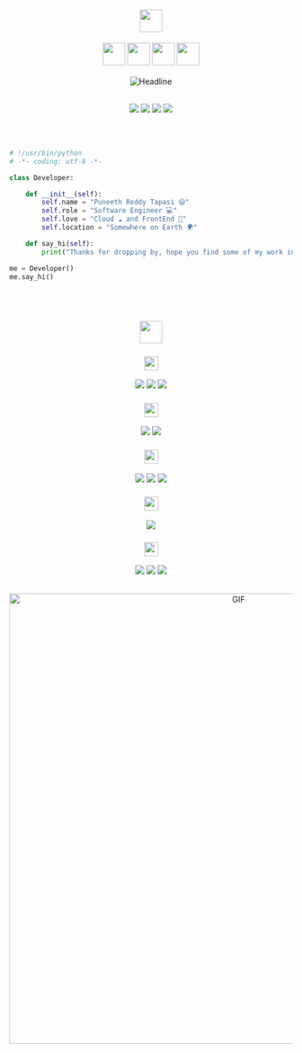 <h1 align="center" style="color:#faebee"> 
  <img height="40px" src="https://img.shields.io/badge/-Hello world!👋-faebee?&style=for-the-badge&logoWidth=50" /> 
</h1> 
<div align="center"> 
  <img height="40px" src="https://img.shields.io/badge/-I'm-faebee?&style=for-the-badge&logoWidth=50" /> 
  <img height="40px" src="https://img.shields.io/badge/-PUNEETH-333d7a?&style=for-the-badge&logoWidth=50" /> 
  <img height="40px" src="https://img.shields.io/badge/-REDDY-faebee?&style=for-the-badge&logoWidth=50" /> 
  <img height="40px" src="https://img.shields.io/badge/-TAPASI-333d7a?&style=for-the-badge&logoWidth=50" />
  <br><br>

  <img src="https://readme-typing-svg.herokuapp.com/?color=333d7a&size=32&center=true&vCenter=true&width=800&height=70&pause=1000&background=faebee&lines=Hi+there+I'm+Puneeth+Reddy+Tapasi+👋" alt="Headline" />
  <br><br>

  <a href="https://www.linkedin.com/in/puneethreddytapasi/"><img src="https://img.shields.io/badge/LinkedIn-0077B5?style=for-the-badge&logo=linkedin&logoColor=white" /></a> 
  <a href="https://x.com/drlng_editz"><img src="https://img.shields.io/badge/Twitter-1DA1F2?style=for-the-badge&logo=twitter&logoColor=white" /></a> 
  <a href="https://discord.com/channels/@me"><img src="https://img.shields.io/badge/Discord-5865F2?style=for-the-badge&logo=discord&logoColor=white" /></a> 
  <a href="mailto:tpuneeth123@gmail.com"><img src="https://img.shields.io/badge/Gmail-D14836?style=for-the-badge&logo=gmail&logoColor=white" /></a>
</div>
<br><br>

```py
# !/usr/bin/python
# -*- coding: utf-8 -*-

class Developer:

    def __init__(self):
        self.name = "Puneeth Reddy Tapasi 😄"
        self.role = "Software Engineer 💻"
        self.love = "Cloud ☁ and FrontEnd 💖"
        self.location = "Somewhere on Earth 🌍"

    def say_hi(self):
        print("Thanks for dropping by, hope you find some of my work interesting.")

me = Developer()
me.say_hi()
```

<br> 
<h1 align="center"> 
  <img height="40px" src="https://img.shields.io/badge/-My Tech Stack-faebee?&style=for-the-badge&logoWidth=50" /> 
</h1> 
<div align="center"> 
  <h3 align="center"> 
    <img height="25px" src="https://img.shields.io/badge/-Languages-faebee?&style=for-the-badge&logoWidth=50" /> 
  </h3> 
  <p align="center"> 
    <img src="https://img.shields.io/badge/Java-007396?style=for-the-badge&logo=java&logoColor=white" /> 
    <img src="https://img.shields.io/badge/Python-3776AB?style=for-the-badge&logo=python&logoColor=white" /> 
    <img src="https://img.shields.io/badge/SQL-003B57?style=for-the-badge&logo=postgresql&logoColor=white" /> 
  </p> 
  <h3 align="center"> 
    <img height="25px" src="https://img.shields.io/badge/-Backend Frameworks-faebee?&style=for-the-badge&logoWidth=50" /> 
  </h3> 
  <p align="center"> 
    <img src="https://img.shields.io/badge/Spring Boot-6DB33F?style=for-the-badge&logo=spring-boot&logoColor=white" /> 
    <img src="https://img.shields.io/badge/Node.js-339933?style=for-the-badge&logo=node.js&logoColor=white" /> 
  </p> 
  <h3 align="center"> 
    <img height="25px" src="https://img.shields.io/badge/-Frontend-faebee?&style=for-the-badge&logoWidth=50" /> 
  </h3> 
  <p align="center"> 
    <img src="https://img.shields.io/badge/React-61DAFB?style=for-the-badge&logo=react&logoColor=black" /> 
    <img src="https://img.shields.io/badge/HTML5-E34F26?style=for-the-badge&logo=html5&logoColor=white" /> 
    <img src="https://img.shields.io/badge/CSS3-1572B6?style=for-the-badge&logo=css3&logoColor=white" /> 
  </p> 
  <h3 align="center"> 
    <img height="25px" src="https://img.shields.io/badge/-Database-faebee?&style=for-the-badge&logoWidth=50" /> 
  </h3> 
  <p align="center"> 
    <img src="https://img.shields.io/badge/MySQL-4479A1?style=for-the-badge&logo=mysql&logoColor=white" /> 
  </p> 
  <h3 align="center"> 
    <img height="25px" src="https://img.shields.io/badge/-Cloud & DevOps-faebee?&style=for-the-badge&logoWidth=50" /> 
  </h3> 
  <p align="center"> 
    <img src="https://img.shields.io/badge/AWS-232F3E?style=for-the-badge&logo=amazon-aws&logoColor=white" /> 
    <img src="https://img.shields.io/badge/Git-F05032?style=for-the-badge&logo=git&logoColor=white" /> 
    <img src="https://img.shields.io/badge/GitHub-181717?style=for-the-badge&logo=github&logoColor=white" /> 
  </p> 
</div> 
<br> 
<div align="center"> 
  <img align="center" width="800px" alt="GIF" src="https://user-images.githubusercontent.com/74038190/225813708-98b745f2-7d22-48cf-9150-083f1b00d6c9.gif" /> 
</div>
